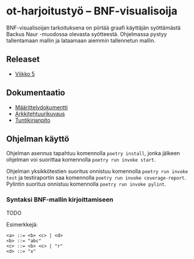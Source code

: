 # ot-harjoitustyö – BNF-visualisoija

BNF-visualisoijan tarkoituksena on piirtää graafi käyttäjän syöttämästä Backus Naur -muodossa olevasta syötteestä. Ohjelmassa pystyy tallentamaan mallin ja lataamaan aiemmin tallennetun mallin.

## Releaset
* [Viikko 5](https://github.com/simokettunen/ot-harjoitustyo/releases/tag/viikko5)

## Dokumentaatio
* [Määrittelydokumentti](dokumentaatio/vaatimusmaarittely.md)
* [Arkkitehtuurikuvaus](dokumentaatio/arkkitehtuuri.md)
* [Tuntikirjanpito](dokumentaatio/tuntikirjanpito.md)

## Ohjelman käyttö
Ohjelman asennus tapahtuu komennolla `poetry install`, jonka jälkeen ohjelman voi suorittaa komennolla `poetry run invoke start`.

Ohjelman yksikkötestien suoritus onnistuu komennolla `poetry run invoke test` ja testiraportin saa komennolla `poetry run invoke coverage-report`. Pylintin suoritus onnistuu komennolla `poetry run invoke pylint`.

### Syntaksi BNF-mallin kirjoittamiseen
TODO

Esimerkkejä:

    <a> ::= <b> <c> | <d>
    <b> ::= "abc"
    <c> ::= <b> <c> | "r"
    <d> ::= "x"
    